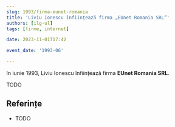 ```yaml
---
slug: 1993/firma-eunet-romania
title: 'Liviu Ionescu înființează firma „EUnet Romania SRL”'
authors: [ilg-ul]
tags: [firme, internet]

date: 2023-11-01T17:42

event_date: '1993-06'

---
```


In iunie 1993, Liviu Ionescu înființează firma **EUnet Romania SRL**.

<!-- truncate -->

TODO

## Referințe

- TODO
